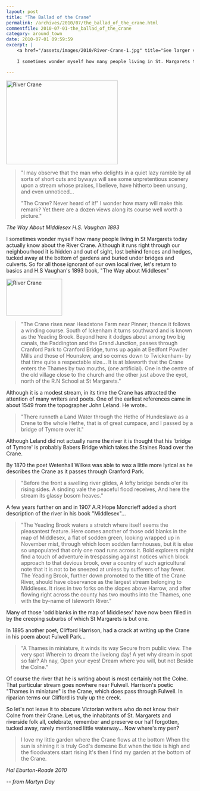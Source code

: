 ```yaml
---
layout: post
title: "The Ballad of the Crane"
permalink: /archives/2010/07/the_ballad_of_the_crane.html
commentfile: 2010-07-01-the_ballad_of_the_crane
category: around_town
date: 2010-07-01 09:59:59
excerpt: |
    <a href="/assets/images/2010/River-Crane-1.jpg" title="See larger version of - River Crane"><img src="/assets/images/2010/River-Crane-1_thumb.jpg" width="150" height="99" alt="River Crane" class="photo right" /></a>
    
    I sometimes wonder myself how many people living in St. Margarets today actually know about the River Crane. Although it runs right through our neighbourhood it is hidden and out of sight, lost behind fences and hedges, tucked away at the bottom of gardens and buried under bridges and culverts. 

---
```


<a href="/assets/images/2010/River-Crane-2.jpg" title="See larger version of - River Crane"><img src="/assets/images/2010/River-Crane-2_thumb.jpg" width="300" height="225" alt="River Crane" class="photo center" /></a>

> "I may observe that the man who delights in a quiet lazy ramble by all sorts of short cuts and byways will see some unpretentious scenery upon a stream whose praises, I believe, have hitherto been unsung, and even unnoticed...
> 
>  "The Crane? Never heard of it!" I wonder how many will make this remark? Yet there are a dozen views along its course well worth a picture."
> 
 <cite>The Way About Middlesex H.S. Vaughan 1893</cite>

I sometimes wonder myself how many people living in St Margarets today actually know about the River Crane. Although it runs right through our neighbourhood it is hidden and out of sight, lost behind fences and hedges, tucked away at the bottom of gardens and buried under bridges and culverts. So for all those ignorant of our own local river, let's return to basics and H.S Vaughan's 1893 book, "The Way about Middlesex"

<a href="/assets/images/2010/River-Crane-1.jpg" title="See larger version of - River Crane"><img src="/assets/images/2010/River-Crane-1_thumb.jpg" width="150" height="99" alt="River Crane" class="photo right" /></a>

> "The Crane rises near Headstone Farm near Pinner; thence it follows a winding course. South of Ickenham it turns southward and is known as the Yeading Brook. Beyond here it dodges about among two big canals, the Paddington and the Grand Junction, passes through Cranford Park to Cranford Bridge, turns up again at Bedfont Powder Mills and those of Hounslow, and so comes down to Twickenham- by that time quite a respectable size... It is at Isleworth that the Crane enters the Thames by two mouths, (one artificial). One in the centre of the old village close to the church and the other just above the eyot, north of the R.N School at St Margarets."

Although it is a modest stream, in its time the Crane has attracted the attention of many writers and poets. One of the earliest references came in about 1549 from the topographer John Leland. He wrote..

> "There runneth a Land Water through the Hethe of Hundeslawe as a Drene to the whole Hethe, that is of great cumpace, and I passed by a bridge of Tymore over it."

Although Leland did not actually name the river it is thought that his 'bridge of Tymore' is probably Babers Bridge which takes the Staines Road over the Crane.

By 1870 the poet Wetenhall Wilkes was able to wax a little more lyrical as he describes the Crane as it passes through Cranford Park.

> "Before the front a swelling river glides,
>  A lofty bridge bends o'er its rising sides.
>  A sinding vale the peaceful flood receives,
>  And here the stream its glassy bosom heaves."
> 
 A few years further on and in 1907 A.R Hope Moncrieff added a short description of the river in his book "Middlesex"...

> "The Yeading Brook waters a stretch where itself seems the pleasantest feature. Here comes another of those odd blanks in the map of Middlesex, a flat of sodden green, looking wrapped up in November mist, through which loom sodden farmhouses, but it is else so unpopulated that only one road runs across it. Bold explorers might find a touch of adventure in trespassing against notices which block approach to that devious brook, over a country of such agricultural note that it is not to be sneezed at unless by sufferers of hay fever. The Yeading Brook, further down promoted to the title of the Crane River, should have observance as the largest stream belonging to Middlesex. It rises in two forks on the slopes above Harrow, and after flowing right across the county has two mouths into the Thames, one with the by-name of Isleworth River."

Many of those 'odd blanks in the map of Middlesex' have now been filled in by the creeping suburbs of which St Margarets is but one.

In 1895 another poet, Clifford Harrison, had a crack at writing up the Crane in his poem about Fulwell Park...

> "A Thames in miniature, it winds its way
>  Secure from public view. The very spot
>  Wherein to dream the livelong day!
>  A yet why dream in spot so fair? Ah nay,
>  Open your eyes! Dream where you will, but not
>  Beside the Colne."
> 
 Of course the river that he is writing about is most certainly not the Colne. That particular stream goes nowhere near Fulwell. Harrison's poetic "Thames in miniature" is the Crane, which does pass through Fulwell. In riparian terms our Clifford is truly up the creek.

So let's not leave it to obscure Victorian writers who do not know their Colne from their Crane. Let us, the inhabitants of St. Margarets and riverside folk all, celebrate, remember and preserve our half forgotten, tucked away, rarely mentioned little waterway... Now where's my pen?

> I love my little garden where the Crane flows at the bottom
>  When the sun is shining it is truly God's demesne
>  But when the tide is high and the floodwaters start rising
>  It's then I find my garden at the bottom of the Crane.
> 
 <cite>Hal Eburton-Roade 2010</cite>

<cite>-- from Martyn Day</cite>
